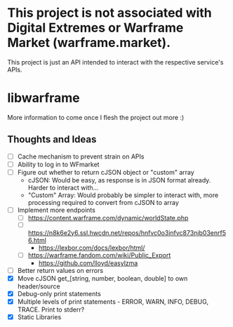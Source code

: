 # This project is not associated with Digital Extremes or Warframe Market (warframe.market).

This project is just an API intended to interact with the respective service's APIs.

# libwarframe

More information to come once I flesh the project out more :)


## Thoughts and Ideas

 - [ ] Cache mechanism to prevent strain on APIs
 - [ ] Ability to log in to WFmarket
 - [ ] Figure out whether to return cJSON object or "custom" array
    - cJSON: Would be easy, as response is in JSON format already. Harder to interact with...
    - "Custom" Array: Would probably be simpler to interact with, more processing required to convert from cJSON to array
 - [ ] Implement more endpoints
   - [ ] https://content.warframe.com/dynamic/worldState.php
   - [ ] https://n8k6e2y6.ssl.hwcdn.net/repos/hnfvc0o3jnfvc873njb03enrf56.html
     - https://lexbor.com/docs/lexbor/html/
   - [ ] https://warframe.fandom.com/wiki/Public_Export
     - https://github.com/lloyd/easylzma
 - [ ] Better return values on errors
 - [X] Move cJSON get_[string, number, boolean, double] to own header/source
 - [X] Debug-only print statements
 - [X] Multiple levels of print statements - ERROR, WARN, INFO, DEBUG, TRACE. Print to stderr?
 - [X] Static Libraries
